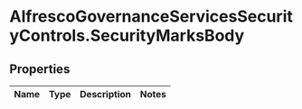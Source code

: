 # AlfrescoGovernanceServicesSecurityControls.SecurityMarksBody

## Properties
Name | Type | Description | Notes
------------ | ------------- | ------------- | -------------


